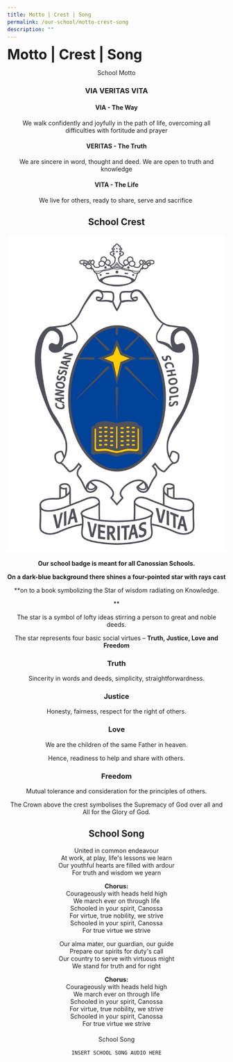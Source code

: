 ```yaml
---
title: Motto | Crest | Song
permalink: /our-school/motto-crest-song
description: ""
---
```

**<font size=6>Motto | Crest | Song</font>**


<center>
	
School Motto

### VIA VERITAS VITA

####   

#### VIA - The Way

We walk confidently and joyfully in the path of life, overcoming all difficulties with fortitude and prayer

  

#### VERITAS - The Truth

We are sincere in word, thought and deed. We are open to truth and knowledge

  

#### VITA - The Life

We live for others, ready to share, serve and sacrifice 

School Crest
------------
	
![](/images/Our%20School/School%20Crest.jpg)
	
**Our school badge is meant for all Canossian Schools.**

**On a dark-blue background there shines a four-pointed star with rays cast**

**on to a book symbolizing the Star of wisdom radiating on Knowledge.  
  
**

The star is a symbol of lofty ideas stirring a person to great and noble deeds.

The star represents four basic social virtues – **Truth, Justice, Love and Freedom**

### **Truth**

Sincerity in words and deeds, simplicity, straightforwardness.

  

### **Justice**

Honesty, fairness, respect for the right of others.

  

### **Love**

We are the children of the same Father in heaven.

Hence, readiness to help and share with others.

  

### **Freedom**

Mutual tolerance and consideration for the principles of others.

  

The Crown above the crest symbolises the Supremacy of God over all and All for the Glory of God.

  

School Song
-----------

  

United in common endeavour  
At work, at play, life's lessons we learn  
Our youthful hearts are filled with ardour  
For truth and wisdom we yearn  
  
**Chorus:**  
Courageously with heads held high  
We march ever on through life  
Schooled in your spirit, Canossa  
For virtue, true nobility, we strive  
Schooled in your spirit, Canossa  
For true virtue we strive  
  
Our alma mater, our guardian, our guide  
Prepare our spirits for duty's call  
Our country to serve with virtuous might  
We stand for truth and for right

  

**Chorus:**  
Courageously with heads held high  
We march ever on through life  
Schooled in your spirit, Canossa  
For virtue, true nobility, we strive  
Schooled in your spirit, Canossa  
For true virtue we strive  

  

  

#### 

School Song	
	
	
	INSERT SCHOOL SONG AUDIO HERE
	